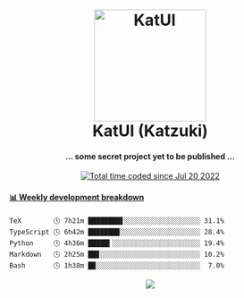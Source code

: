 <h1 align="center">
  <img src="https://kokecacao.me/static/img/katzuki.png" alt="KatUI" width="200">
  <br>KatUI (Katzuki)<br>
</h1>

<h4 align="center">... some secret project yet to be published ...</h4>

<p align="center">
  <a href="https://wakatime.com/@5d39136d-911d-4ceb-9dae-178d9dbef0cd"><img src="https://wakatime.com/badge/user/5d39136d-911d-4ceb-9dae-178d9dbef0cd.svg" alt="Total time coded since Jul 20 2022" /></a>
</p>

<!-- waka-box start -->
#### <a href="https://gist.github.com/5db7183a9e07f1193716cb2b94e5d0e1" target="_blank">📊 Weekly development breakdown</a>
```text
TeX        🕓 7h21m ████████▋░░░░░░░░░░░░░░░░░░░ 31.1%
TypeScript 🕓 6h42m ███████▉░░░░░░░░░░░░░░░░░░░░ 28.4%
Python     🕓 4h36m █████▍░░░░░░░░░░░░░░░░░░░░░░ 19.4%
Markdown   🕓 2h25m ██▊░░░░░░░░░░░░░░░░░░░░░░░░░ 10.2%
Bash       🕓 1h38m █▉░░░░░░░░░░░░░░░░░░░░░░░░░░  7.0%
```
<!-- Powered by https://github.com/YouEclipse/waka-box-go . -->
<!-- waka-box end -->

<p align="center">
  <img src="https://count.getloli.com/get/@:koke_cacao?theme=rule34">
</p>
